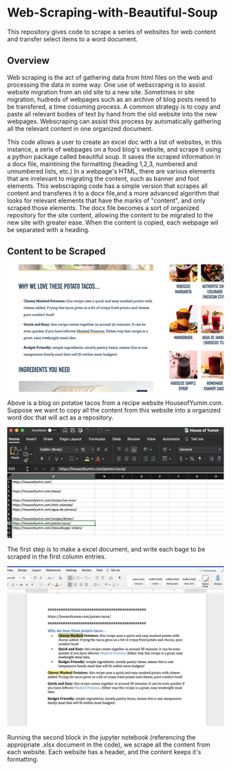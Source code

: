 # Web-Scraping-with-Beautiful-Soup

This repository gives code to scrape a series of websites for web content and transfer select items to a word document.

## Overview

Web scraping is the act of gathering data from html files on the web and processing the data in some way.
One use of webscraping is to assist website migration from an old site to a new site. Sometimes in site migration, hudreds
of webpages such as an archive of blog posts need to be transfered, a time cosuming process. A common strategy is to copy
and paste all relevant bodies of text by hand from the old website into the new webpages.
Webscraping can assist this process by automatically gathering all the relevant content in one organized document.

This code allows a user to create an excel doc with a list of websites, in this instance, a seris of webpages on a food blog's
website, and scrape it using a python package called beautiful soup. It saves the scraped information in a docx file,
maintining the formatting (heading 1,2,3, numbered and unnumbered lists, etc.) In a webpage's HTML, there are various 
elements that are irrelevant to migrating the content, such as banner and foot elements. This webscraping code has a simple 
version that scrapes all content and transferes it to a docx file,and a more advanced algorithm that looks for relevant elements 
that have the marks of "content", and only scraped those elements. The docx file becomes a sort of organized repository for the site
content, allowing the content to be migrated to the new site with greater ease. When the content is copied, each webpage wil be
separated with a heading.

## Content to be Scraped

![](images/blog_example.png)

Above is a blog on potatoe tacos from a recipe website HouseofYumm.com. Suppose we want to copy all the content from this website into a organized word doc that will act as a repository.

![](images/xlsx_doc.png)

The first step is to make a excel document, and write each bage to be scraped in the first column entries.

![](images/content_repo.png)

Running the second block in the jupyter notebook (referencing the appropriate .xlsx document in the code), we scrape all the content from each website. Each website has a header, and the content keeps it's formatting.
